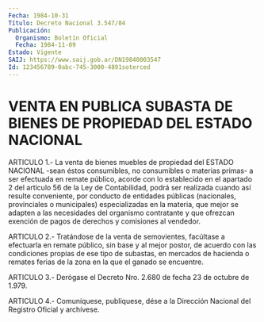 ```yaml
---
Fecha: 1984-10-31
Título: Decreto Nacional 3.547/84
Publicación:
  Organismo: Boletín Oficial
  Fecha: 1984-11-09
Estado: Vigente
SAIJ: https://www.saij.gob.ar/DN19840003547
Id: 123456789-0abc-745-3000-4891soterced
---
```

# VENTA EN PUBLICA SUBASTA DE BIENES DE PROPIEDAD DEL ESTADO NACIONAL

<a id="1"></a>
ARTICULO  1.-  La  venta  de bienes muebles de propiedad del ESTADO NACIONAL  -sean  éstos  consumibles,   no  consumibles  o  materias primas-  a  ser  efectuada  en  remate  público,    acorde  con  lo establecido  en  el  apartado  2  del  artículo  56  de  la Ley  de Contabilidad,  podrá  ser realizada cuando así resulte conveniente, por  conducto de entidades  públicas  (nacionales,  provinciales  o municipales)  especializadas  en la materia, que mejor se adapten a las necesidades del organismo contratante  y  que ofrezcan exención de pagos de derechos y comisiones al vendedor.

<a id="2"></a>
ARTICULO  2.-  Tratándose  de  la venta de semovientes, facúltase a efectuarla  en remate público, sin  base  y  al  mejor  postor,  de acuerdo con las  condiciones  propias  de  ese tipo de subastas, en mercados  de hacienda o remates ferias de la  zona  en  la  que  el ganado se encuentre.

<a id="3"></a>
ARTICULO  3.- Derógase el Decreto Nro. 2.680 de fecha 23 de octubre de 1.979.

<a id="4"></a>
ARTICULO  4.- Comuníquese, publíquese, dése a la Dirección Nacional del Registro Oficial y archívese.